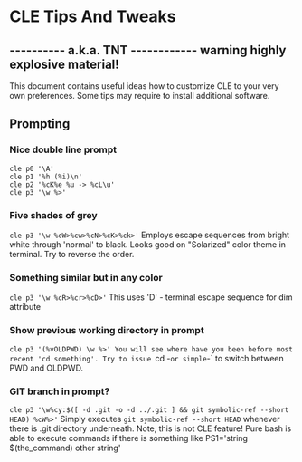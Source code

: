 
#        CLE Tips And Tweaks
  ---------- a.k.a. TNT ------------
  warning highly explosive material!
  ----------------------------------

This document contains useful ideas how to customize CLE to your very own
preferences. Some tips may require to install additional software.


## Prompting

### Nice double line prompt
```
cle p0 '\A'
cle p1 '%h (%i)\n'
cle p2 '%cK%e %u -> %cL\u'
cle p3 '\w %>'
```

### Five shades of grey
`cle p3 '\w %cW>%cw>%cN>%cK>%ck>'`
Employs escape sequences from bright white through 'normal' to black. Looks
good on "Solarized" color theme in terminal. Try to reverse the order.

### Something similar but in any color
`cle p3 '\w %cR>%cr>%cD>'`
This uses 'D' - terminal escape sequence for dim attribute

### Show previous working directory in prompt
`cle p3 '(%vOLDPWD) \w %>'
You will see where have you been before most recent 'cd something'. Try to
issue `cd -` or simple `-` to switch between PWD and OLDPWD.

### GIT branch in prompt?
`cle p3 '\w%cy:$([ -d .git -o -d ../.git ] && git symbolic-ref --short HEAD) %cW%>'`
Simply executes `git symbolic-ref --short HEAD` whenever there is .git directory
underneath. Note, this is not CLE feature! Pure bash is able to execute
commands if there is something like PS1='string $(the_command) other string'

